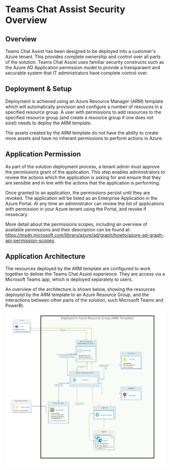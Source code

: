 # Teams Chat Assist Security Overview

## Overview
Teams Chat Assist has been designed to be deployed into a customer's Azure tenant. This provides complete ownership and control over all parts of the solution. Teams Chat Assist uses familiar security constructs such as the Azure AD Application permission model to provide a transparaent and securable system that IT administrators have complete control over.

## Deployment & Setup
Deployment is achieved using an Azure Resource Manager (ARM) template which will automatically provision and configure a number of resouces in a specified resource group. A user with permissions to add resources to the specified resource group (and create a resource group if one does not exist) needs to deploy the ARM template.

The assets created by the ARM template do not have the ability to create more assets and have no inherant permissions to perform actions in Azure.

## Application Permission
As part of the solution deployment process, a tenant admin must approve the permissions grant of the application. This step enables administrators to review the actions which the application is asking for and ensure that they are sensible and in line with the actions that the application is performing.

Once granted to an application, the permissions persist until they are revoked. The application will be listed as an Enterprise Application in the Azure Portal. At any time an administrator can review the list of applications with permission in your Azure tenant using the Portal, and revoke if nessecary.

More detail about the permissions scopes, including an overview of available permissions and their description can be found at:
<https://msdn.microsoft.com/library/azure/ad/graph/howto/azure-ad-graph-api-permission-scopes>.

## Application Architecture
The resources deployed by the ARM template are configured to work together to deliver the Teams Chat Assist experience. They are access via a Microsoft Teams app, which is deployed separately to users.

An overview of the architecture is shown below, showing the resources deployed by the ARM template to an Azure Resource Group, and the interactions between other parts of the solution, such Microsoft Teams and PowerBI.

![TCA Architecture-Single](images/TCAArchitecture-Single.png)



